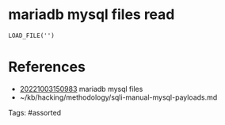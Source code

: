 # mariadb mysql files read
`LOAD_FILE('')`

# References
- [20221003150983](/zet/20221003150983/) mariadb mysql files
- ~/kb/hacking/methodology/sqli-manual-mysql-payloads.md

Tags:
    #assorted

